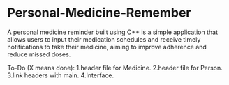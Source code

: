 # Personal-Medicine-Remember
A personal medicine reminder built using C++ is a simple application that allows users to input their medication schedules and receive timely notifications to take their medicine, aiming to improve adherence and reduce missed doses.

To-Do (X means done):
1.header file for Medicine.
2.header file for Person.
3.link headers with main.
4.Interface.
